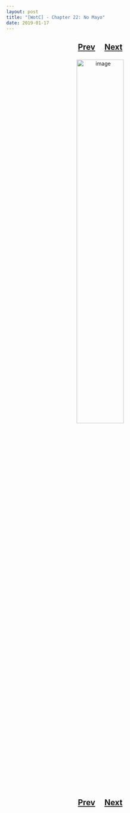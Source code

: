 ```yaml
---
layout: post
title: "[WotC] - Chapter 22: No Mayo"
date: 2019-01-17
---
```


<h2>
  <p style="text-align:center;">
    <a href="/wingsofthechorus/archive/2019/01/03/chapter21">Prev</a>
    &nbsp;&nbsp;&nbsp;
    <a href="/wingsofthechorus/archive/2019/01/24/chapter23">Next</a>
  </p>
</h2>

<p style="text-align:center;">
  <img src="/wingsofthechorus/images/comics/c22.png" width="50%" alt="image"/>
</p>

<h2>
  <p style="text-align:center;">
    <a href="/wingsofthechorus/archive/2019/01/03/chapter21">Prev</a>
    &nbsp;&nbsp;&nbsp;
    <a href="/wingsofthechorus/archive/2019/01/24/chapter23">Next</a>
  </p>
</h2>
